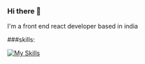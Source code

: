 ### Hi there 👋

I'm a front end react developer based in india


###skills:

[![My Skills](https://skillicons.dev/icons?i=html,css,js,ts,react,tailwind)](https://skillicons.dev)
<!--
**Shivuduu19/Shivuduu19** is a ✨ _special_ ✨ repository because its `README.md` (this file) appears on your GitHub profile.

Here are some ideas to get you started:

- 🔭 I’m currently working on ...
- 🌱 I’m currently learning ...
- 👯 I’m looking to collaborate on ...
- 🤔 I’m looking for help with ...
- 💬 Ask me about ...
- 📫 How to reach me: ...
- 😄 Pronouns: ...
- ⚡ Fun fact: ...
-->
